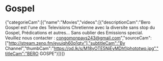 # Gospel
{"categorieCam":[{"name":"Movies","videos":[{"descriptionCam":"Bero Gospel est l'une des Televisions Chretienne avec la diversite sans stop du Gospel, Prédications et autres... Sans oublier des Emissions special. Veuillez nous contacter : congomonpays243@gmail.com","sourceCam":["http://stream.zeno.fm/eyuiqh60p1qtv"],"subtitleCam":"By Channel","thumbCam":"https://od.lk/s/M18yOTE5NjEyMDhf/phototwo.jpg","titleCam":"BERO GOSPE"}]}]}
